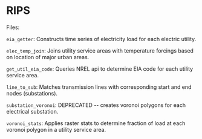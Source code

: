 # RIPS
Files:

`eia_getter`: Constructs time series of electricity load for each electric utility.

`elec_temp_join`: Joins utility service areas with temperature forcings based on location of major urban areas.

`get_util_eia_code`: Queries NREL api to determine EIA code for each utility service area.

`line_to_sub`: Matches transmission lines with corresponding start and end nodes (substations).

`substation_voronoi`: DEPRECATED -- creates voronoi polygons for each electrical substation.

`voronoi_stats`: Applies raster stats to determine fraction of load at each voronoi polygon in a utility service area.

